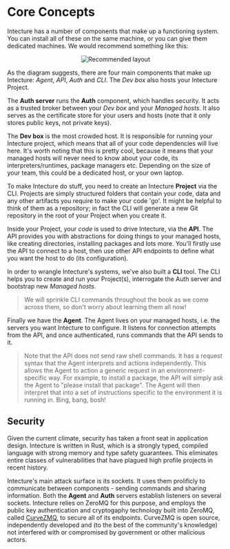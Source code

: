 # Core Concepts

Intecture has a number of components that make up a functioning system. You can install all of these on the same machine, or you can give them dedicated machines. We would recommend something like this:

<p style="text-align: center;">
  <img alt="Recommended layout" src="diagrams/ch01-01-recommended-layout.dot.svg">
</p>

As the diagram suggests, there are four main components that make up Intecture: _Agent_, _API_, _Auth_ and _CLI_. The _Dev box_ also hosts your Intecture Project.

The **Auth server** runs the **Auth** component, which handles security. It acts as a trusted broker between your _Dev box_ and your _Managed hosts_. It also serves as the certificate store for your users and hosts (note that it only stores public keys, not private keys).

The **Dev box** is the most crowded host. It is responsible for running your Intecture project, which means that all of your code dependencies will live here. It's worth noting that this is pretty cool, because it means that your managed hosts will never need to know about your code, its interpreters/runtimes, package managers etc. Depending on the size of your team, this could be a dedicated host, or your own laptop.

To make Intecture do stuff, you need to create an Intecture **Project** via the CLI. Projects are simply structured folders that contain your code, data and any other artifacts you require to make your code 'go'. It might be helpful to think of them as a repository; in fact the CLI will generate a new Git repository in the root of your Project when you create it.

Inside your Project, your _code_ is used to drive Intecture, via the **API**. The API provides you with abstractions for doing things to your managed hosts, like creating directories, installing packages and lots more. You'll firstly use the API to connect to a host, then use other API endpoints to define what you want the host to do (its configuration).

In order to wrangle Intecture's systems, we've also built a **CLI** tool. The CLI helps you to create and run your Project(s), interrogate the Auth server and bootstrap new _Managed hosts_.

>We will sprinkle CLI commands throughout the book as we come across them, so don't worry about learning them all now!

Finally we have the **Agent**. The Agent lives on your managed hosts, i.e. the servers you want Intecture to configure. It listens for connection attempts from the API, and once authenticated, runs commands that the API sends to it.

>Note that the API does not send raw shell commands. It has a request syntax that the Agent interprets and actions independently. This allows the Agent to action a generic request in an environment-specific way. For example, to install a package, the API will simply ask the Agent to "please install that package". The Agent will then interpret that into a set of instructions specific to the environment it is running in. Bing, bang, bosh!

## Security

Given the current climate, security has taken a front seat in application design. Intecture is written in Rust, which is a strongly typed, compiled language with strong memory and type safety guarantees. This eliminates entire classes of vulnerabilities that have plagued high profile projects in recent history.

Intecture's main attack surface is its sockets. It uses them prolificly to communicate between components - sending commands and sharing information. Both the **Agent** and **Auth** servers establish listeners on several sockets. Intecture relies on ZeroMQ for this purpose, and employs the public key authentication and cryptogaphy technology built into ZeroMQ, called [CurveZMQ](http://curvezmq.org), to secure all of its endpoints. CurveZMQ is open source, independently developed and (to the best of the community's knowledge) not interfered with or compromised by government or other malicious actors.
